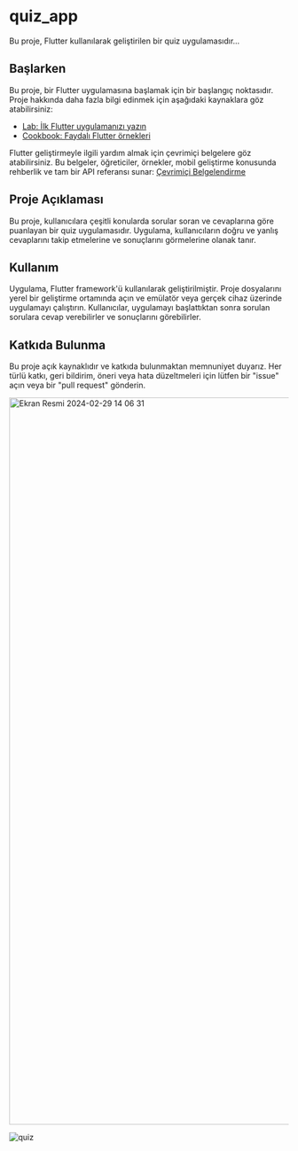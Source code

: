 # quiz_app

Bu proje, Flutter kullanılarak geliştirilen bir quiz uygulamasıdır...

## Başlarken

Bu proje, bir Flutter uygulamasına başlamak için bir başlangıç noktasıdır. Proje hakkında daha fazla bilgi edinmek için aşağıdaki kaynaklara göz atabilirsiniz:

- [Lab: İlk Flutter uygulamanızı yazın](https://docs.flutter.dev/get-started/codelab)
- [Cookbook: Faydalı Flutter örnekleri](https://docs.flutter.dev/cookbook)

Flutter geliştirmeyle ilgili yardım almak için çevrimiçi belgelere göz atabilirsiniz. Bu belgeler, öğreticiler, örnekler, mobil geliştirme konusunda rehberlik ve tam bir API referansı sunar: [Çevrimiçi Belgelendirme](https://docs.flutter.dev/)

## Proje Açıklaması

Bu proje, kullanıcılara çeşitli konularda sorular soran ve cevaplarına göre puanlayan bir quiz uygulamasıdır. Uygulama, kullanıcıların doğru ve yanlış cevaplarını takip etmelerine ve sonuçlarını görmelerine olanak tanır.

## Kullanım

Uygulama, Flutter framework'ü kullanılarak geliştirilmiştir. Proje dosyalarını yerel bir geliştirme ortamında açın ve emülatör veya gerçek cihaz üzerinde uygulamayı çalıştırın. Kullanıcılar, uygulamayı başlattıktan sonra sorulan sorulara cevap verebilirler ve sonuçlarını görebilirler.

## Katkıda Bulunma

Bu proje açık kaynaklıdır ve katkıda bulunmaktan memnuniyet duyarız. Her türlü katkı, geri bildirim, öneri veya hata düzeltmeleri için lütfen bir "issue" açın veya bir "pull request" gönderin.

<img width="1312" alt="Ekran Resmi 2024-02-29 14 06 31" src="https://github.com/TypeCc/quiz_app/assets/118025810/a9dbc660-0b5e-4974-9953-df5e7496d6d5">

![quiz](https://github.com/TypeCc/quiz_app/assets/118025810/436e7b2e-772b-43ca-bd0e-0ae147e52894) 


